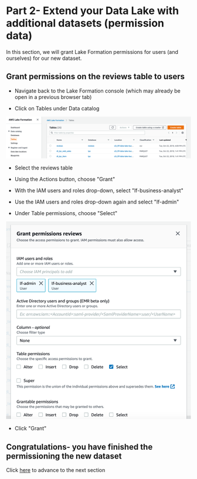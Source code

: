 # Part 2- Extend your Data Lake with additional datasets (permission data)
In this section, we will grant Lake Formation permissions for users (and ourselves) for our new dataset.

## Grant permissions on the reviews table to users

* Navigate back to the Lake Formation console (which may already be open in a previous browser tab)

* Click on Tables under Data catalog

![screenshot](images/New25.png)

* Select the reviews table

* Using the Actions button, choose "Grant"

* With the IAM users and roles drop-down, select "lf-business-analyst"

* Use the IAM users and roles drop-down again and select "lf-admin" 

* Under Table permissions, choose "Select"

![screenshot](images/New26.png)

* Click "Grant"




## Congratulations- you have finished the permissioning the new dataset

Click [here](NewLab1f.md) to advance to the next section